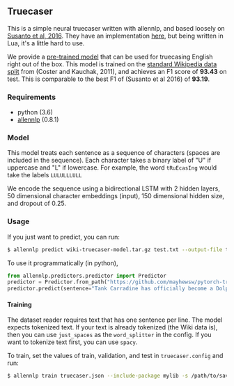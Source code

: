 ## Truecaser

This is a simple neural truecaser written with allennlp, and based loosely on [Susanto et al, 2016](https://aclweb.org/anthology/D16-1225). They have an
implementation [here](https://gitlab.com/raymondhs/char-rnn-truecase), but being written in Lua, it's a little hard to use. 

We provide a [pre-trained model](https://github.com/mayhewsw/pytorch-truecaser/releases/tag/v1.0) that can be used for truecasing English right out of the box. This model is trained on the [standard Wikipedia data split](http://www.cs.pomona.edu/~dkauchak/simplification/data.v1/data.v1.split.tar.gz) from (Coster and Kauchak, 2011), and achieves an F1 score of **93.43** on test. This is comparable to the best F1 of (Susanto et al 2016) of **93.19**.

### Requirements

* python (3.6)
* [allennlp](https://github.com/allenai/allennlp/) (0.8.1)

### Model
This model treats each sentence as a sequence of characters (spaces are included in the sequence). Each character takes a binary label
of "U" if uppercase and "L" if lowercase. For example, the word `tRuEcasIng` would take the labels `LULULLLULL`

We encode the sequence using a bidirectional LSTM with 2 hidden layers, 50 dimensional character embeddings (input), 150 dimensional hidden size, and
dropout of 0.25. 


### Usage

If you just want to predict, you can run:
```bash
$ allennlp predict wiki-truecaser-model.tar.gz test.txt --output-file test-out.txt --include-package mylib --use-dataset-reader --silent --predictor truecaser-predictor
```

To use it programmatically (in python),

```python
from allennlp.predictors.predictor import Predictor
predictor = Predictor.from_path("https://github.com/mayhewsw/pytorch-truecaser/releases/download/v1.0/wiki-truecaser-model.tar.gz")
predictor.predict(sentence="Tank Carradine has officially become a Dolphin in Miami.")
```


#### Training
The dataset reader requires text that has one sentence per line. The model expects tokenized text. If your text is already tokenized
(the Wiki data is), then you can use `just_spaces` as the `word_splitter` in the config. If you want to tokenize text first,
you can use `spacy`.

To train, set the values of train, validation, and test in `truecaser.config` and run:
```bash
$ allennlp train truecaser.json --include-package mylib -s /path/to/save/model/
```




